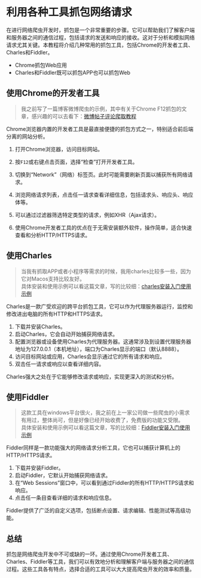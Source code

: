 # 利用各种工具抓包网络请求

在进行网络爬虫开发时，抓包是一个非常重要的步骤。它可以帮助我们了解客户端和服务器之间的通信过程，包括请求的发送和响应的接收。这对于分析和模拟网络请求尤其关键。本教程将介绍几种常用的抓包工具，包括Chrome的开发者工具、Charles和Fiddler。<br>
- Chrome抓包Web应用
- Charles和Fiddler既可以抓包APP也可以抓包Web

## 使用Chrome的开发者工具
> 我之前写了一篇博客微博爬虫的示例，其中有关于Chrome F12抓包的文章，感兴趣的可以去看下：[微博帖子评论爬取教程](https://blog.csdn.net/weixin_43252709/article/details/135431751)

Chrome浏览器内置的开发者工具是最直接便捷的抓包方式之一，特别适合前后端分离的网站分析。

1. 打开Chrome浏览器，访问目标网站。
2. 按`F12`或右键点击页面，选择“检查”打开开发者工具。
3. 切换到“Network”（网络）标签页。此时可能需要刷新页面以捕获所有网络请求。
4. 浏览网络请求列表，点击任一请求查看详细信息，包括请求头、响应头、响应体等。
5. 可以通过过滤器筛选特定类型的请求，例如XHR（Ajax请求）。

6. 使用Chrome开发者工具的优点在于无需安装额外软件，操作简单，适合快速查看和分析HTTP/HTTPS请求。

## 使用Charles
> 当我有抓取APP或者小程序等需求的时候，我用charles比较多一些，因为它对Macos支持比较友好。<br>
> 具体安装和使用示例可以看这篇文章，写的比较细：[charles安装入门使用示例](https://zhuanlan.zhihu.com/p/140942687)

Charles是一款广受欢迎的跨平台抓包工具，它可以作为代理服务器运行，监控和修改进出电脑的所有HTTP和HTTPS请求。

1. 下载并安装Charles。
2. 启动Charles，它会自动开始捕获网络请求。
3. 配置浏览器或设备使用Charles为代理服务器。这通常涉及到设置代理服务器地址为127.0.0.1（本机地址），端口为Charles显示的端口（默认8888）。
4. 访问目标网站或应用，Charles会显示通过它的所有请求和响应。
5. 双击任一请求或响应以查看详细内容。

Charles强大之处在于它能够修改请求或响应，实现更深入的测试和分析。

## 使用Fiddler
> 这款工具在windows平台很火，我之前在上一家公司做一些爬虫的小需求有用过，整体尚可，但是好像已经开始收费了，免费版的功能又受限。<br>
> 具体安装和使用示例可以看这篇文章，写的比较细：[Fiddler安装入门使用示例](https://blog.csdn.net/FourAu/article/details/136479512)

Fiddler同样是一款功能强大的网络请求分析工具，它也可以捕获计算机上的HTTP/HTTPS请求。

1. 下载并安装Fiddler。
2. 启动Fiddler，它默认开始捕获网络请求。
3. 在“Web Sessions”窗口中，可以看到通过Fiddler的所有HTTP/HTTPS请求和响应。
4. 点击任一条目查看详细的请求和响应信息。

Fiddler提供了广泛的自定义选项，包括断点设置、请求编辑、性能测试等高级功能。


## 总结

抓包是网络爬虫开发中不可或缺的一环。通过使用Chrome开发者工具、Charles、Fiddler等工具，我们可以有效地分析和理解客户端与服务器之间的通信过程。这些工具各有特点，选择合适的工具可以大大提高爬虫开发的效率和质量。
